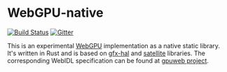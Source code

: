 # WebGPU-native
[![Build Status](https://travis-ci.org/gfx-rs/wgpu-native.svg)](https://travis-ci.org/gfx-rs/wgpu-native)
[![Gitter](https://badges.gitter.im/gfx-rs/gfx.svg)](https://gitter.im/gfx-rs/gfx)

This is an experimental [WebGPU](https://www.w3.org/community/gpu/) implementation as a native static library. It's written in Rust and is based on [gfx-hal](https://github.com/gfx-rs/gfx) and [satellite](https://github.com/gfx-rs/gfx-memory) libraries. The corresponding WebIDL specification can be found at [gpuweb project](https://github.com/gpuweb/gpuweb/blob/master/design/sketch.webidl).
